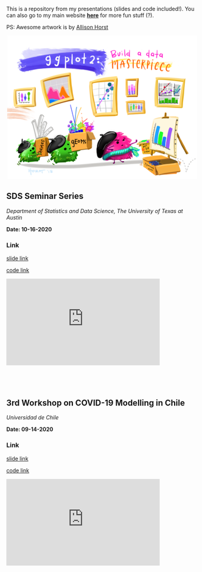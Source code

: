 This is a repository from my presentations (slides and code included!). You can also go to my main website **[here](https://www.magdalenabennett.com)** for more fun stuff (?).

PS: Awesome artwork is by [Allison Horst](https://github.com/allisonhorst/stats-illustrations)

<p align="center">
<img src="https://raw.githubusercontent.com/maibennett/presentations/main/images/ggplot2_masterpiece.png" width="500">
</p>

## SDS Seminar Series

_Department of Statistics and Data Science, The University of Texas at Austin_

**Date: 10-16-2020**

### Link

[slide link](sds_20201016/mbennett_did.html)

[code link](https://github.com/maibennett/presentations/blob/main/sds_20201016/mbennett_did.Rmd)

<style>
.resp-container {
    position: relative;
    overflow: hidden;
    padding-top: 56.25%;
}

.testiframe {
    position: absolute;
    top: 0;
    left: 0;
    width: 100%;
    height: 100%;
    border: 0;
}
</style>

<div class="resp-container">
    <iframe class="testiframe" src="https://maibennett.github.io/presentations/sds_20201016/mbennett_did.html">
      Oops! Your browser doesn't suppor this.
    </iframe>
</div>



## 3rd Workshop on COVID-19 Modelling in Chile

_Universidad de Chile_

**Date: 09-14-2020**

### Link

[slide link](uchile_20200914/mbennett_covid.html)

[code link](https://github.com/maibennett/presentations/blob/main/uchile_20200914/mbennett_covid.Rmd)

<style>
.resp-container {
    position: relative;
    overflow: hidden;
    padding-top: 56.25%;
}

.testiframe {
    position: absolute;
    top: 0;
    left: 0;
    width: 80%;
    height: 80%;
    border: 0;
}
</style>

<div class="resp-container">
    <iframe class="testiframe" src="https://maibennett.github.io/presentations/uchile_20200914/mbennett_covid.html">
      Oops! Your browser doesn't suppor this.
    </iframe>
</div>

